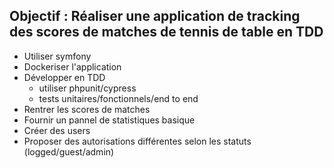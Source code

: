 ## Objectif : Réaliser une application de tracking des scores de matches de tennis de table en TDD

- Utiliser symfony
- Dockeriser l'application
- Développer en TDD
    - utiliser phpunit/cypress
    - tests unitaires/fonctionnels/end to end
- Rentrer les scores de matches
- Fournir un pannel de statistiques basique
- Créer des users
- Proposer des autorisations différentes selon les statuts (logged/guest/admin)